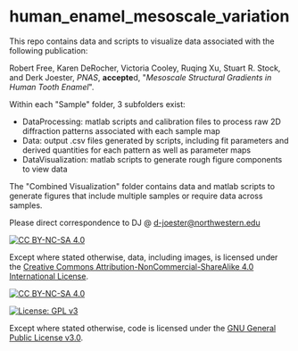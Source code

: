 # human_enamel_mesoscale_variation

This repo contains data and scripts to visualize data associated with the following publication:

Robert Free, Karen DeRocher, Victoria Cooley, Ruqing Xu, Stuart R. Stock, and Derk Joester, *PNAS*, **accepte**d, "*Mesoscale Structural Gradients in Human Tooth Enamel*".

Within each "Sample" folder, 3 subfolders exist:
- DataProcessing: matlab scripts and calibration files to process raw 2D diffraction patterns associated with each sample map
- Data: output .csv files generated by scripts, including fit parameters and derived quantities for each pattern as well as parameter maps
- DataVisualization: matlab scripts to generate rough figure components to view data

The "Combined Visualization" folder contains data and matlab scripts to generate figures that include multiple samples or require data across samples.

Please direct correspondence to DJ @ d-joester@northwestern.edu

[![CC BY-NC-SA 4.0][cc-by-nc-sa-shield]][cc-by-nc-sa]

Except where stated otherwise, 
data, including images, is licensed under the
[Creative Commons Attribution-NonCommercial-ShareAlike 4.0 International License][cc-by-nc-sa].

[![CC BY-NC-SA 4.0][cc-by-nc-sa-image]][cc-by-nc-sa]

[cc-by-nc-sa]: http://creativecommons.org/licenses/by-nc-sa/4.0/
[cc-by-nc-sa-image]: https://licensebuttons.net/l/by-nc-sa/4.0/88x31.png
[cc-by-nc-sa-shield]: https://img.shields.io/badge/License-CC%20BY--NC--SA%204.0-lightgrey.svg

[![License: GPL v3](https://img.shields.io/badge/License-GPLv3-blue.svg)](https://www.gnu.org/licenses/gpl-3.0)

Except where stated otherwise, 
code is licensed under the [GNU General Public License v3.0](https://www.gnu.org/licenses/gpl-3.0).
